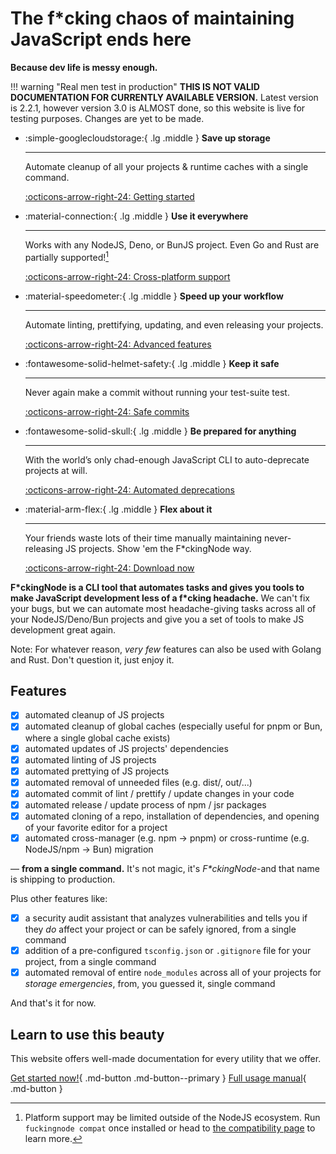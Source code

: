 <!-- markdownlint-disable md030 -->

# The f*cking chaos of maintaining JavaScript ends here

**Because dev life is messy enough.**

!!! warning "Real men test in production"
    **THIS IS NOT VALID DOCUMENTATION FOR CURRENTLY AVAILABLE VERSION.**
    Latest version is 2.2.1, however version 3.0 is ALMOST done, so this website is live for testing purposes. Changes are yet to be made.

<!-- markdownlint-disable md033 -->

<div class="grid cards" markdown>

-   :simple-googlecloudstorage:{ .lg .middle } **Save up storage**

    ---

    Automate cleanup of all your projects & runtime caches with a single command.

    [:octicons-arrow-right-24: Getting started](manual/usage.md#the-clean-command)

-   :material-connection:{ .lg .middle } **Use it everywhere**

    ---

    Works with any NodeJS, Deno, or BunJS project. Even Go and Rust are partially supported![^1]

    [:octicons-arrow-right-24: Cross-platform support](learn/cross-runtime-support.md)

-   :material-speedometer:{ .lg .middle } **Speed up your workflow**

    ---

    Automate linting, prettifying, updating, and even releasing your projects.

    [:octicons-arrow-right-24: Advanced features](manual/index.md#fckingnode-full-manual)

-   :fontawesome-solid-helmet-safety:{ .lg .middle } **Keep it safe**

    ---

    Never again make a commit without running your test-suite test.

    [:octicons-arrow-right-24: Safe commits](https://zakahacecosas.github.io/FuckingNode/manual/commit/)

-   :fontawesome-solid-skull:{ .lg .middle } **Be prepared for anything**

    ---

    With the world’s only chad-enough JavaScript CLI to auto-deprecate projects at will.

    [:octicons-arrow-right-24: Automated deprecations](https://zakahacecosas.github.io/FuckingNode/manual/surrender/)

-   :material-arm-flex:{ .lg .middle } **Flex about it**

    ---

    Your friends waste lots of their time manually maintaining never-releasing JS projects. Show 'em the F\*ckingNode way.

    [:octicons-arrow-right-24: Download now](https://github.com/ZakaHaceCosas/FuckingNode/releases/latest)

</div>

**F\*ckingNode is a CLI tool that automates tasks and gives you tools to make JavaScript development less of a f\*cking headache.** We can't fix your bugs, but we can automate most headache-giving tasks across all of your NodeJS/Deno/Bun projects and give you a set of tools to make JS development great again.

Note: For whatever reason, _very few_ features can also be used with Golang and Rust. Don't question it, just enjoy it.

## Features

- [x] automated cleanup of JS projects
- [x] automated cleanup of global caches (especially useful for pnpm or Bun, where a single global cache exists)
- [x] automated updates of JS projects' dependencies
- [x] automated linting of JS projects
- [x] automated prettying of JS projects
- [x] automated removal of unneeded files (e.g. dist/, out/...)
- [x] automated commit of lint / prettify / update changes in your code
- [x] automated release / update process of npm / jsr packages
- [x] automated cloning of a repo, installation of dependencies, and opening of your favorite editor for a project
- [x] automated cross-manager (e.g. npm -> pnpm) or cross-runtime (e.g. NodeJS/npm -> Bun) migration

— **from a single command.** It's not magic, it's _F\*ckingNode_-and that name is shipping to production.

Plus other features like:

- [x] a security audit assistant that analyzes vulnerabilities and tells you if they _do_ affect your project or can be safely ignored, from a single command
- [x] addition of a pre-configured `tsconfig.json` or `.gitignore` file for your project, from a single command
- [x] automated removal of entire `node_modules` across all of your projects for _storage emergencies_, from, you guessed it, single command

And that's it for now.

## Learn to use this beauty

This website offers well-made documentation for every utility that we offer.

[Get started now!](manual/index.md#tldr-for-getting-started-as-soon-as-possible){ .md-button .md-button--primary }
[Full usage manual](manual/install.md){ .md-button }

[^1]:
    Platform support may be limited outside of the NodeJS ecosystem. Run `fuckingnode compat` once installed or head to [the compatibility page](learn/cross-runtime-support.md) to learn more.
